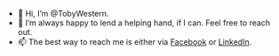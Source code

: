 - 👋 Hi, I’m @TobyWestern.
- 💞️ I’m always happy to lend a helping hand, if I can. Feel free to reach out.
- 📫 The best way to reach me is either via [Facebook](https://www.facebook.com/MKEAFOL) or [LinkedIn](https://www.linkedin.com/in/MKEAFOL).

<!---
TobyWestern/TobyWestern is a ✨ special ✨ repository because its `README.md` (this file) appears on your GitHub profile.
You can click the Preview link to take a look at your changes.
--->
